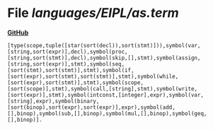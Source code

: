 # File _languages/EIPL/as.term_
**[GitHub](https://github.com/softlang/yas/blob/master/languages/EIPL/as.term)**
```
[type(scope,tuple([star(sort(decl)),sort(stmt)])),symbol(var,[string,sort(expr)],decl),symbol(proc,[string,sort(stmt)],decl),symbol(skip,[],stmt),symbol(assign,[string,sort(expr)],stmt),symbol(seq,[sort(stmt),sort(stmt)],stmt),symbol(if,[sort(expr),sort(stmt),sort(stmt)],stmt),symbol(while,[sort(expr),sort(stmt)],stmt),symbol(scope,[sort(scope)],stmt),symbol(call,[string],stmt),symbol(write,[sort(expr)],stmt),symbol(intconst,[integer],expr),symbol(var,[string],expr),symbol(binary,[sort(binop),sort(expr),sort(expr)],expr),symbol(add,[],binop),symbol(sub,[],binop),symbol(mul,[],binop),symbol(geq,[],binop)].
```
